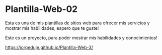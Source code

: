 # Plantilla-Web-02
Esta es una de mis plantillas de sitios web para ofrecer mis servicios y mostrar mis habilidades, espero que te guste!

Este es un proyecto, para poder mostrar mis habilidades y conocimientos!


https://jorgeduje.github.io/Plantilla-Web-3/
